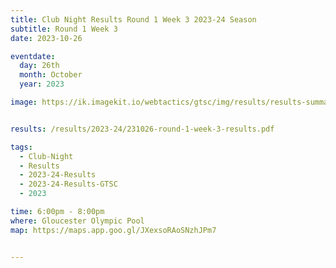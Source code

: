```yaml
---
title: Club Night Results Round 1 Week 3 2023-24 Season
subtitle: Round 1 Week 3
date: 2023-10-26

eventdate:
  day: 26th
  month: October
  year: 2023

image: https://ik.imagekit.io/webtactics/gtsc/img/results/results-summary-3.jpg


results: /results/2023-24/231026-round-1-week-3-results.pdf

tags:
  - Club-Night
  - Results
  - 2023-24-Results
  - 2023-24-Results-GTSC
  - 2023

time: 6:00pm - 8:00pm
where: Gloucester Olympic Pool
map: https://maps.app.goo.gl/JXexsoRAoSNzhJPm7


---
```





